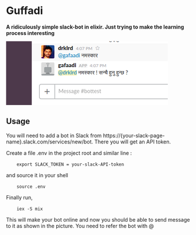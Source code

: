 # Guffadi

**A ridiculously simple slack-bot in elixir.  Just trying to make the learning process interesting**

![Bot Image](https://raw.githubusercontent.com/drklrd/guffadi/master/bot.png)

## Usage

You will need to add a bot in Slack from https://{your-slack-page-name}.slack.com/services/new/bot. There you will get an API token.

Create a file .env in the project root and similar line :

```
	export SLACK_TOKEN = your-slack-API-token
```

and source it in your shell

```
	source .env
```

Finally run, 

```
	iex -S mix
```

This will make your bot online and now you should be able to send message to it as shown in the picture. You need to refer the bot with @


